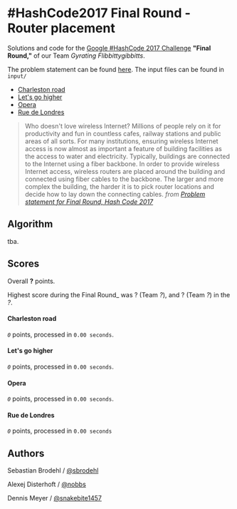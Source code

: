 # \#HashCode2017 Final Round - Router placement

Solutions and code for the [Google \#HashCode 2017 Challenge](https://hashcode.withgoogle.com) **"Final Round,"** of our Team _Gyrating Flibbittygibbitts_.

The problem statement can be found [here](Final%20Round/hashcode2017_router_placement.pdf).
The input files can be found in `input/`
* [Charleston road](Final%20Round/input/charleston_road.in)
* [Let's go higher](Final%20Round/input/lets_go_higher.in)
* [Opera](Final%20Round/input/opera.in)
* [Rue de Londres](Final%20Round/input/rue_de_londres.in)

> Who doesn't love wireless Internet?
> Millions of people rely on it for productivity and fun in countless cafes, railway stations and public areas of all sorts.
> For many institutions, ensuring wireless Internet access is now almost as important a feature of building facilities as the access to water and electricity.
> Typically, buildings are connected to the Internet using a fiber backbone.
> In order to provide wireless Internet access, wireless routers are placed around the building and connected using fiber cables to the backbone.
> The larger and more complex the building, the harder it is to pick router locations and decide how to lay down the connecting cables.
> _from [Problem statement for Final Round, Hash Code 2017](https://hashcode.withgoogle.com/past_editions.html)_


## Algorithm
tba.


## Scores

Overall **?** points.

Highest score during the Final Round_ was ? (Team _?_), and ? (Team _?_) in the _?_.

#### Charleston road
_`0`_ points, processed in `0.00 seconds`.

#### Let's go higher
_`0`_ points, processed in `0.00 seconds`.

#### Opera
_`0`_ points, processed in `0.00 seconds`.

#### Rue de Londres
_`0`_ points, processed in `0.00 seconds`

## Authors

Sebastian Brodehl / [@sbrodehl](https://github.com/sbrodehl)

Alexej Disterhoft / [@nobbs](https://github.com/nobbs)

Dennis Meyer / [@snakebite1457](https://github.com/snakebite1457)
